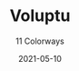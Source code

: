 ---
image_primary: "img/product_main_182_(1)_voluptu-main.jpg"
image_secondary: "img/colorway_182_VOLUPTU-cloud.jpg"
description: "Like%20liquid%20cashmere%2C%20the%20wonder%20of%20VOLUPTU%20is%20its%20responsiveness%20to%20touch.%A0%20VOLUPTU%20is%20a%20phenomenal%20example%20of%20raw%20luxury.%20Irregular%20slub%20yarns%20intentionally%20created%20for%20both%20texture%20and%20personality.%20Colored%20for%20dimensionality.%A0%20Engineered%20to%20not%20only%20meet%20but%20exceed%20heavy%20duty%20wear.%20With%20VOLUPTU%2C%20there%20is%20nothing%20extraneous%2C%20no%20excess%20volume.%A0%20We%20edit%20the%20construction%20for%20focus%20and%20brevity.%A0%20Our%20language%20is%20powerful%2C%20visual%20and%20immediate."
tags: 
  - "Textiles"
designer: "Joseph Noble"
href: "https://www.josephnoble.com/collections/voluptu/"
title: "Voluptu"
subtitle: "11 Colorways"
category: "Textiles"
manufacturer: "Joseph Noble"
slug: "/manufacturers/joseph-noble/textiles/joseph-noble-voluptu"
date: "2021-05-10"
---